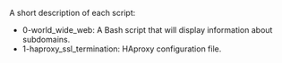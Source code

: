 A short description of each script:
+ 0-world_wide_web: A Bash script that will display information about subdomains.
+ 1-haproxy_ssl_termination: HAproxy configuration file.
